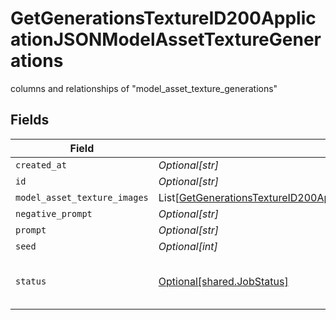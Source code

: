 # GetGenerationsTextureID200ApplicationJSONModelAssetTextureGenerations

columns and relationships of "model_asset_texture_generations"


## Fields

| Field                                                                                                                                                                                                                         | Type                                                                                                                                                                                                                          | Required                                                                                                                                                                                                                      | Description                                                                                                                                                                                                                   |
| ----------------------------------------------------------------------------------------------------------------------------------------------------------------------------------------------------------------------------- | ----------------------------------------------------------------------------------------------------------------------------------------------------------------------------------------------------------------------------- | ----------------------------------------------------------------------------------------------------------------------------------------------------------------------------------------------------------------------------- | ----------------------------------------------------------------------------------------------------------------------------------------------------------------------------------------------------------------------------- |
| `created_at`                                                                                                                                                                                                                  | *Optional[str]*                                                                                                                                                                                                               | :heavy_minus_sign:                                                                                                                                                                                                            | N/A                                                                                                                                                                                                                           |
| `id`                                                                                                                                                                                                                          | *Optional[str]*                                                                                                                                                                                                               | :heavy_minus_sign:                                                                                                                                                                                                            | N/A                                                                                                                                                                                                                           |
| `model_asset_texture_images`                                                                                                                                                                                                  | List[[GetGenerationsTextureID200ApplicationJSONModelAssetTextureGenerationsModelAssetTextureImages](../../models/operations/getgenerationstextureid200applicationjsonmodelassettexturegenerationsmodelassettextureimages.md)] | :heavy_minus_sign:                                                                                                                                                                                                            | N/A                                                                                                                                                                                                                           |
| `negative_prompt`                                                                                                                                                                                                             | *Optional[str]*                                                                                                                                                                                                               | :heavy_minus_sign:                                                                                                                                                                                                            | N/A                                                                                                                                                                                                                           |
| `prompt`                                                                                                                                                                                                                      | *Optional[str]*                                                                                                                                                                                                               | :heavy_minus_sign:                                                                                                                                                                                                            | N/A                                                                                                                                                                                                                           |
| `seed`                                                                                                                                                                                                                        | *Optional[int]*                                                                                                                                                                                                               | :heavy_minus_sign:                                                                                                                                                                                                            | N/A                                                                                                                                                                                                                           |
| `status`                                                                                                                                                                                                                      | [Optional[shared.JobStatus]](../../models/shared/jobstatus.md)                                                                                                                                                                | :heavy_minus_sign:                                                                                                                                                                                                            | The status of the current task.                                                                                                                                                                                               |